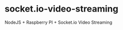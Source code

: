 socket.io-video-streaming
=========================

NodeJS + Raspberry PI + Socket.io Video Streaming
